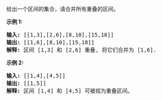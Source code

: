<html>
 <body>
  <p>
   给出一个区间的集合，请合并所有重叠的区间。
  </p>
  <p>
   <strong>
    示例 1:
   </strong>
  </p>
  <pre><strong>输入:</strong> [[1,3],[2,6],[8,10],[15,18]]
<strong>输出:</strong> [[1,6],[8,10],[15,18]]
<strong>解释:</strong> 区间 [1,3] 和 [2,6] 重叠, 将它们合并为 [1,6].
</pre>
  <p>
   <strong>
    示例 2:
   </strong>
  </p>
  <pre><strong>输入:</strong> [[1,4],[4,5]]
<strong>输出:</strong> [[1,5]]
<strong>解释:</strong> 区间 [1,4] 和 [4,5] 可被视为重叠区间。</pre>
 </body>
</html>